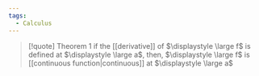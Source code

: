 ```yaml
---
tags:
  - Calculus
---
```

>[!quote] Theorem 1
>if the [[derivative]] of $\displaystyle \large f$  is defined at $\displaystyle \large a$, then, $\displaystyle \large f$ is [[continuous function|continuous]] at $\displaystyle \large a$
